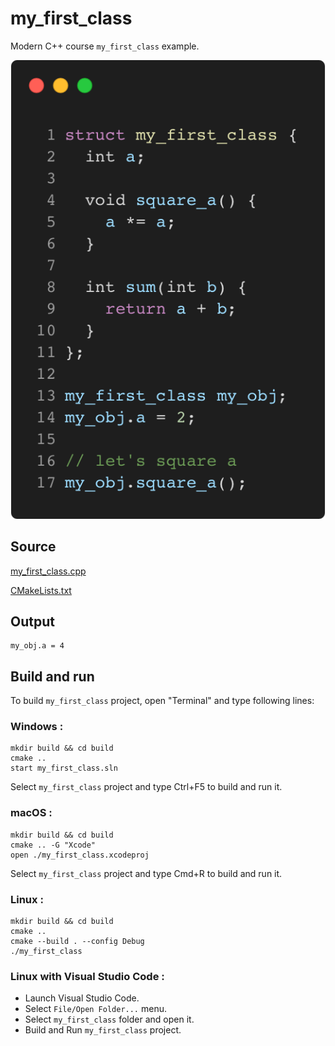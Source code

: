 # my_first_class

Modern C++ course `my_first_class` example.

![my_first_class](../../../../docs/pictures/object_oriented_programming/my_first_class.png)

## Source

[my_first_class.cpp](my_first_class.cpp)

[CMakeLists.txt](CMakeLists.txt)

## Output

```
my_obj.a = 4
```

## Build and run

To build `my_first_class` project, open "Terminal" and type following lines:

### Windows :

``` shell
mkdir build && cd build
cmake .. 
start my_first_class.sln
```

Select `my_first_class` project and type Ctrl+F5 to build and run it.

### macOS :

``` shell
mkdir build && cd build
cmake .. -G "Xcode"
open ./my_first_class.xcodeproj
```

Select `my_first_class` project and type Cmd+R to build and run it.

### Linux :

``` shell
mkdir build && cd build
cmake .. 
cmake --build . --config Debug
./my_first_class
```

### Linux with Visual Studio Code :

* Launch Visual Studio Code.
* Select `File/Open Folder...` menu.
* Select `my_first_class` folder and open it.
* Build and Run `my_first_class` project.
